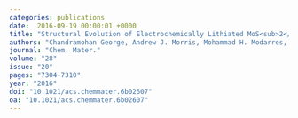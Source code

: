 ```yaml
---
categories: publications
date:  2016-09-19 00:00:01 +0000
title: "Structural Evolution of Electrochemically Lithiated MoS<sub>2</sub> Nanosheets and the Role of Carbon Additive in Li-Ion Batteries"
authors: "Chandramohan George, Andrew J. Morris, Mohammad H. Modarres, and Michael De Volder"
journal: "Chem. Mater."
volume: "28"
issue: "20"
pages: "7304-7310"
year: "2016"
doi: "10.1021/acs.chemmater.6b02607"
oa: "10.1021/acs.chemmater.6b02607"
---
```


